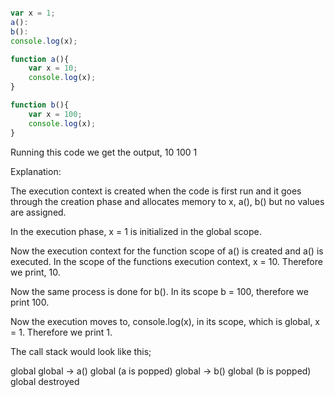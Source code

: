 


```js

var x = 1;
a():
b():
console.log(x);

function a(){
	var x = 10;
	console.log(x);
}

function b(){
	var x = 100;
	console.log(x);
}
```

Running this code we get the output,
10
100
1

Explanation:

The execution context is created when the code is first run and it goes through the creation phase and allocates memory to x, a(), b() but no values are assigned.


In the execution phase, x = 1 is initialized in the global scope. 

Now the execution context for the function scope of a() is created and a() is executed.
In the scope of the functions execution context, x = 10. Therefore we print, 10.

Now the same process is done for b(). In its scope b = 100, therefore we print 100.

Now the execution moves to, console.log(x), in its scope, which is global, x = 1.
Therefore we print 1.


The call stack would look like this;

global 
global -> a()
global (a is popped)
global -> b()
global (b is popped)
global
destroyed

